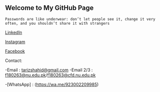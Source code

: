 ## Welcome to My GitHub Page

`Passwords are like underwear: don’t let people see it, change it very often, and you shouldn’t share it with strangers`

[LinkedIn](https://www.linkedin.com/in/tar1z)

[Instagram](https://www.instagram.com/tar1z_)

[Facebook](https://www.facebook.com/tar1z)


Contact:

-Email : tarizshahid@gmail.com
-Email 2/3 : f180263@nu.edu.pk/f180263@cfd.nu.edu.pk

-[WhatsApp] : (https://wa.me/923002209985)


